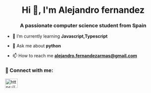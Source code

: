 <h1 align="center">Hi 👋, I'm Alejandro fernandez</h1>
<h3 align="center">A passionate computer science student from Spain</h3>



- 🌱 I’m currently learning **Javascript,Typescript**

- 💬 Ask me about **python**

- 📫 How to reach me **alejandro.fernandezarmas@gmail.com**

### 🤝 Connect with me:
<a href="https://www.linkedin.com/in/alejandro-fernandez-armas" target="blank"><img align="center" src="https://raw.githubusercontent.com/rahuldkjain/github-profile-readme-generator/master/src/images/icons/Social/linked-in-alt.svg" alt="https://www.linkedin.com/in/alejandro-fern%c3%a1ndez-armas-7a479b1bb/" height="30" width="40" /></a>
</p>

